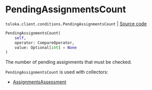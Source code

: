 # PendingAssignmentsCount
`toloka.client.conditions.PendingAssignmentsCount` | [Source code](https://github.com/Toloka/toloka-kit/blob/v1.1.0.post1/src/client/conditions.py#L242)

```python
PendingAssignmentsCount(
    self,
    operator: CompareOperator,
    value: Optional[int] = None
)
```

The number of pending assignments that must be checked.


`PendingAssignmentsCount` is used with collectors:
- [AssignmentsAssessment](toloka.client.collectors.AssignmentsAssessment.md)

